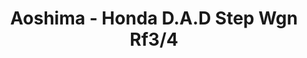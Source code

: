 ---
layout: product
title: "Aoshima - Honda D.A.D  Step  Wgn  Rf3/4"
price: "TBA" 
desc: "N/A"
img_path: "/assets/img/AO49136.jpg"
brand: "N/A"
available: false
special_offer: false
new: false
soon: false
cat: "010000"
subcat: "013700"
subsubcat: "0N/A"
sifra: "AO49136"
popular: true
---
